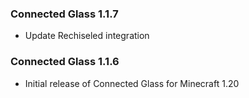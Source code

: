 ### Connected Glass 1.1.7
- Update Rechiseled integration

### Connected Glass 1.1.6
- Initial release of Connected Glass for Minecraft 1.20
